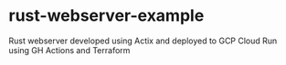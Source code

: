 # rust-webserver-example
Rust webserver developed using Actix and deployed to GCP Cloud Run using GH Actions and Terraform
